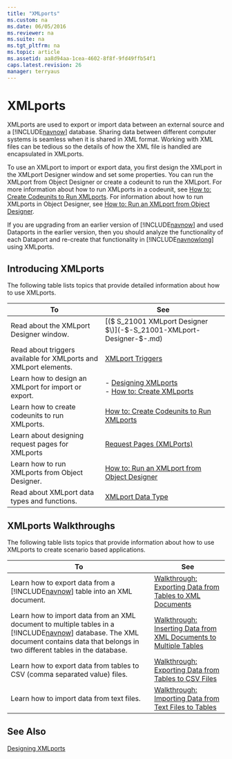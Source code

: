 ```yaml
---
title: "XMLports"
ms.custom: na
ms.date: 06/05/2016
ms.reviewer: na
ms.suite: na
ms.tgt_pltfrm: na
ms.topic: article
ms.assetid: aa8d94aa-1cea-4602-8f8f-9fd49ffb54f1
caps.latest.revision: 26
manager: terryaus
---
```

# XMLports
XMLports are used to export or import data between an external source and a [!INCLUDE[navnow](includes/navnow_md.md)] database. Sharing data between different computer systems is seamless when it is shared in XML format. Working with XML files can be tedious so the details of how the XML file is handled are encapsulated in XMLports.  
  
 To use an XMLport to import or export data, you first design the XMLport in the XMLport Designer window and set some properties. You can run the XMLport from Object Designer or create a codeunit to run the XMLport. For more information about how to run XMLports in a codeunit, see [How to: Create Codeunits to Run XMLports](../Topic/How%20to:%20Create%20Codeunits%20to%20Run%20XMLports.md). For information about how to run XMLports in Object Designer, see [How to: Run an XMLport from Object Designer](../Topic/How%20to:%20Run%20an%20XMLport%20from%20Object%20Designer.md).  
  
 If you are upgrading from an earlier version of [!INCLUDE[navnow](includes/navnow_md.md)] and used Dataports in the earlier version, then you should analyze the functionality of each Dataport and re\-create that functionality in [!INCLUDE[navnowlong](includes/navnowlong_md.md)] using XMLports.  
  
## Introducing XMLports  
 The following table lists topics that provide detailed information about how to use XMLports.  
  
|To|See|  
|--------|---------|  
|Read about the XMLport Designer window.|[\($ S\_21001 XMLport Designer $\)](-$-S_21001-XMLport-Designer-$-.md)|  
|Read about triggers available for XMLports and XMLport elements.|[XMLport Triggers](XMLport-Triggers.md)|  
|Learn how to design an XMLport for import or export.|-   [Designing XMLports](Designing-XMLports.md)<br />-   [How to: Create XMLports](../Topic/How%20to:%20Create%20XMLports.md)|  
|Learn how to create codeunits to run XMLports.|[How to: Create Codeunits to Run XMLports](../Topic/How%20to:%20Create%20Codeunits%20to%20Run%20XMLports.md)|  
|Learn about designing request pages for XMLports|[Request Pages \(XMLPorts\)](Request-Pages--XMLPorts-.md)|  
|Learn how to run XMLports from Object Designer.|[How to: Run an XMLport from Object Designer](../Topic/How%20to:%20Run%20an%20XMLport%20from%20Object%20Designer.md)|  
|Read about XMLport data types and functions.|[XMLport Data Type](XMLport-Data-Type.md)|  
  
## XMLports Walkthroughs  
 The following table lists topics that provide information about how to use XMLports to create scenario based applications.  
  
|To|See|  
|--------|---------|  
|Learn how to export data from a [!INCLUDE[navnow](includes/navnow_md.md)] table into an XML document.|[Walkthrough: Exporting Data from Tables to XML Documents](../Topic/Walkthrough:%20Exporting%20Data%20from%20Tables%20to%20XML%20Documents.md)|  
|Learn how to import data from an XML document to multiple tables in a [!INCLUDE[navnow](includes/navnow_md.md)] database. The XML document contains data that belongs in two different tables in the database.|[Walkthrough: Inserting Data from XML Documents to Multiple Tables](../Topic/Walkthrough:%20Inserting%20Data%20from%20XML%20Documents%20to%20Multiple%20Tables.md)|  
|Learn how to export data from tables to CSV \(comma separated value\) files.|[Walkthrough: Exporting Data from Tables to CSV Files](../Topic/Walkthrough:%20Exporting%20Data%20from%20Tables%20to%20CSV%20Files.md)|  
|Learn how to import data from text files.|[Walkthrough: Importing Data from Text Files to Tables](../Topic/Walkthrough:%20Importing%20Data%20from%20Text%20Files%20to%20Tables.md)|  
  
## See Also  
 [Designing XMLports](Designing-XMLports.md)